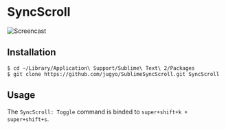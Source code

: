 SyncScroll
========

![Screencast](http://i.imgur.com/ncw2AWD.gif)

## Installation

```
$ cd ~/Library/Application\ Support/Sublime\ Text\ 2/Packages
$ git clone https://github.com/jugyo/SublimeSyncScroll.git SyncScroll
```
## Usage

The `SyncScroll: Toggle` command is binded to `super+shift+k + super+shift+s`.
